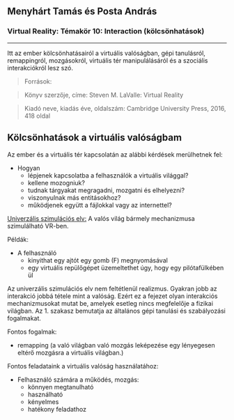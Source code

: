 ## Menyhárt Tamás és Posta András
### Virtual Reality: Témakör 10: Interaction (kölcsönhatások)
-----------------------------------

Itt az ember kölcsönhatásairól a virtuális valóságban, gépi tanulásról, remappingról, mozgásokról, virtuális tér manipulálásáról és a szociális interakciókról lesz szó.

> Források:

> Könyv szerzője, címe: Steven M. LaValle: Virtual Reality

> Kiadó neve, kiadás éve, oldalszám: Cambridge University Press, 2016, 418 oldal

## Kölcsönhatások a virtuális valóságbam

Az ember és a virtuális tér kapcsolatán az alábbi kérdések merülhetnek fel:
- Hogyan
  - lépjenek kapcsolatba a felhasználók a virtuális világgal? 
  - kellene mozogniuk?
  - tudnak tárgyakat megragadni, mozgatni és elhelyezni?
  - viszonyulnak más entitásokhoz?
  - működjenek együtt a fájlokkal vagy az internettel?

<u>Univerzális szimulációs elv:</u> A valós világ bármely mechanizmusa szimulálható VR-ben.

Példák:
- A felhasználó
  - kinyithat egy ajtót egy gomb (F) megnyomásával
  - egy virtuális repülőgépet üzemeltethet úgy, hogy egy pilótafülkében ül

Az univerzális szimulációs elv nem feltétlenül realizmus. Gyakran jobb az interakció jobbá tétele mint a valóság. Ezért ez a fejezet olyan interakciós mechanizmusokat mutat be, amelyek esetleg nincs megfelelője a fizikai világban. Az 1. szakasz bemutatja az általános gépi tanulási és szabályozási fogalmakat.

Fontos fogalmak:
- remapping (a való világban való mozgás leképezése egy lényegesen eltérő mozgásra a virtuális világban.)

Fontos feladataink a virtuális valóság használatához:
- Felhasználó számára a működés, mozgás:
    - könnyen megtanulható
    - használható
    - kényelmes
    - hatékony feladathoz